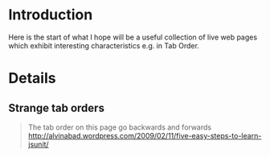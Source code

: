 # Introduction #

Here is the start of what I hope will be a useful collection of live web pages which exhibit interesting characteristics e.g. in Tab Order.

# Details #

## Strange tab orders ##
> The tab order on this page go backwards and forwards http://alvinabad.wordpress.com/2009/02/11/five-easy-steps-to-learn-jsunit/